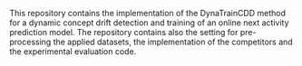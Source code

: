 This repository contains the implementation of the DynaTrainCDD method for a dynamic concept drift detection and training of an online next activity prediction model. 
The repository contains also the setting for pre-processing the applied datasets, the implementation of the competitors and the experimental evaluation code.
